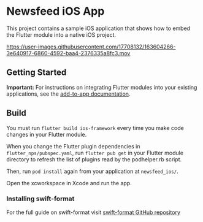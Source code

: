 # Newsfeed iOS App

This project contains a sample iOS application that shows how to embed the Flutter module into a native iOS project.

https://user-images.githubusercontent.com/17708132/163604266-3e640917-6860-4592-baa4-2376335a8fc3.mov

## Getting Started

**Important:** For instructions on integrating Flutter modules into your existing applications,
see the [add-to-app documentation](https://flutter.dev/docs/development/add-to-app).

## Build

You must run `flutter build ios-framework` every time you make code changes in your Flutter module.

When you change the Flutter plugin dependencies in `flutter_nps/pubspec.yaml`, run `flutter pub get` in your Flutter module directory to refresh the list of plugins read by the podhelper.rb script.

Then, run `pod install` again from your application at `newsfeed_ios/`.

Open the xcworkspace in Xcode and run the app.

### Installing swift-format

For the full guide on swift-format visit [swift-format GitHub repository](https://github.com/apple/swift-format#:~:text=swift%2Dformat%20provides%20the%20formatting,and%20invoked%20via%20an%20API.)
